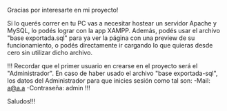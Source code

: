Gracias por interesarte en mi proyecto!



Si lo querés correr en tu PC vas a necesitar hostear un servidor Apache y MySQL, lo podés lograr con la app XAMPP. Además, podés usar el archivo "base exportada.sql" para ya ver la 
página con una preview de su funcionamiento, o podés directamente ir cargando lo que quieras desde cero sin utilizar dicho archivo. 


  !!! 
      Recordar que el primer usuario en crearse en el proyecto será el "Administrador". En caso de haber usado el archivo "base exportada-sql", los datos del Administrador para que 
      inicies sesión como tal son: 
      -Mail: a@a.a 
      -Contraseña: admin
  !!!



Saludos!!!
